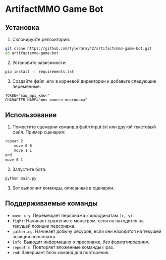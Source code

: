 # ArtifactMMO Game Bot

## Установка
1. Склонируйте репозиторий:

```bash
git clone https://github.com/TylerGray42/artifactsmmo-game-bot.git
cd artifactsmmo-game-bot
```

2. Установите зависимости:

```bash
pip install -r requirements.txt
```

3. Создайте файл .env в корневой директории и добавьте следующие переменные:

```
TOKEN="ваш_api_ключ"
CHARACTER_NAME="имя_вашего_персонажа"
```

## Использование

1. Поместите сценарии команд в файл input.txt или другой текстовый файл. Пример сценария:

```txt
repeat 2
    move 0 0
    move 1 1
end
move 0 1
```

2. Запустите бота:

```bash
python main.py
```

3. Бот выполнит команды, описанные в сценарии.

## Поддерживаемые команды
- `move x y`: Перемещает персонажа к координатам `(x, y)`.
- `fight`: Начинает сражение с монстром, если он находится на текущей позиции персонажа.
- `gathering`: Начинает добычу ресуров, если они находится на текущей позиции персонажа.
- `info`: Выводит информацию о пресонаже, *без форматирования*.
- `repeat n`: Повторяет вложенные команды `n` раз.
- `end`: Завершает блок команд для повторения.

